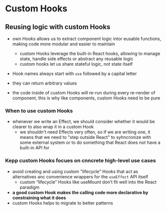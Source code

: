 # Custom Hooks

## Reusing logic with custom Hooks

- own Hooks allows us to extract component logic intor eusable functions, making code more modular and easier to maintain
  - custom Hooks leverage the built-in React hooks, allowing to manage state, handle side effects or abstract any reusable logic
  - custom hooks let us share stateful logic, not state itself
- Hook names always start with `use` followed by a capital letter
- they can return arbitrary values

- the code inside of custom Hooks will re-run during every re-render of component, this is why like components, custom Hooks need to be pure

### When to use custom Hooks

- whenever we write an Effect, we should consider whether it would be clearer to also wrap it in a custom Hook
  - we shouldn't need Effects very often, so if we are writing one, it means that we need to "step outside React" to syhncronize with some external system or to do something that React does not have a built-in API for

### Kepp custom Hooks focues on cnncrete high-level use cases

- avoid creating and using custom "lifecycle" Hooks that act as alternatives anc convenience wrappers for the `useEffect` API itself
  - custom “lifecycle” Hooks like useMount don’t fit well into the React paradigm
- **a good custom Hook makes the calling code more declarative by constraining what it does**
- custom Hooks helps to migrate to better patterns
